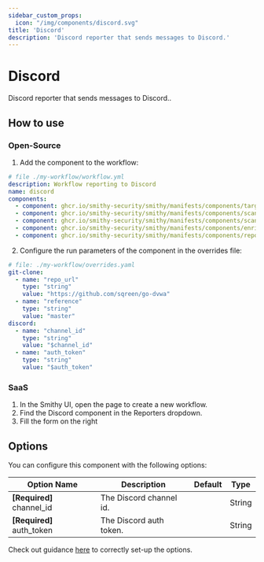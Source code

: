 ```yaml
---
sidebar_custom_props:
  icon: "/img/components/discord.svg"
title: 'Discord'
description: 'Discord reporter that sends messages to Discord.'
---
```


# Discord

Discord reporter that sends messages to Discord..

## How to use

### Open-Source

1. Add the component to the workflow:

```yaml
# file ./my-workflow/workflow.yml
description: Workflow reporting to Discord
name: discord
components:
  - component: ghcr.io/smithy-security/smithy/manifests/components/targets/git-clone:v1.3.2
  - component: ghcr.io/smithy-security/smithy/manifests/components/scanners/gosec:v1.2.3
  - component: ghcr.io/smithy-security/smithy/manifests/components/scanners/nancy:v1.2.2
  - component: ghcr.io/smithy-security/smithy/manifests/components/enrichers/custom-annotation:v0.1.2
  - component: ghcr.io/smithy-security/smithy/manifests/components/reporters/discord:v0.0.3
```

2. Configure the run parameters of the component in the overrides file:

```yaml
# file: ./my-workflow/overrides.yaml
git-clone:
  - name: "repo_url"
    type: "string"
    value: "https://github.com/sqreen/go-dvwa"
  - name: "reference"
    type: "string"
    value: "master"
discord:
  - name: "channel_id"
    type: "string"
    value: "$channel_id"
  - name: "auth_token"
    type: "string"
    value: "$auth_token"
```

### SaaS

1. In the Smithy UI, open the page to create a new workflow.
2. Find the Discord component in the Reporters dropdown.
3. Fill the form on the right

## Options

You can configure this component with the following options:

| Option Name                 | Description             | Default | Type   |
|-----------------------------|-------------------------|---------|--------|
| **\[Required]** channel\_id | The Discord channel id. |         | String |
| **\[Required]** auth\_token | The Discord auth token. |         | String |

Check out
guidance [here](https://github.com/smithy-security/smithy/tree/main/components/reporters/discord)
to correctly set-up the options.
